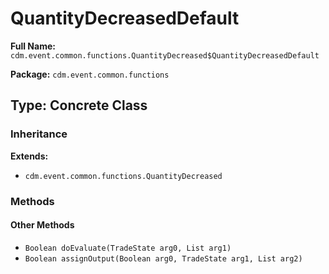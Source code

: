 # QuantityDecreasedDefault

**Full Name:** `cdm.event.common.functions.QuantityDecreased$QuantityDecreasedDefault`

**Package:** `cdm.event.common.functions`

## Type: Concrete Class

### Inheritance

**Extends:**
- `cdm.event.common.functions.QuantityDecreased`

### Methods

#### Other Methods

- `Boolean doEvaluate(TradeState arg0, List arg1)`
- `Boolean assignOutput(Boolean arg0, TradeState arg1, List arg2)`

